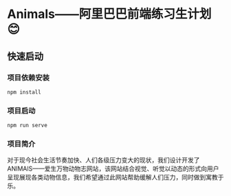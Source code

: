# Animals——阿里巴巴前端练习生计划 😊

## 快速启动

### 项目依赖安装
```
npm install
```

### 项目启动
```
npm run serve
```

### 项目简介

对于现今社会生活节奏加快、人们各级压力变大的现状，我们设计开发了ANIMAlS——爱生万物动物志网站，该网站结合视觉、听觉以动态的形式向用户呈现展现各类动物信息，我们希望通过此网站帮助缓解人们压力，同时做到寓教于乐。



